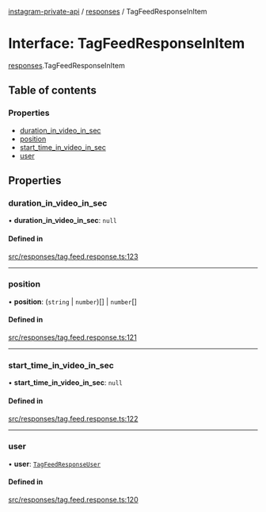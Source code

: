 [instagram-private-api](../../README.md) / [responses](../../modules/responses.md) / TagFeedResponseInItem

# Interface: TagFeedResponseInItem

[responses](../../modules/responses.md).TagFeedResponseInItem

## Table of contents

### Properties

- [duration\_in\_video\_in\_sec](TagFeedResponseInItem.md#duration_in_video_in_sec)
- [position](TagFeedResponseInItem.md#position)
- [start\_time\_in\_video\_in\_sec](TagFeedResponseInItem.md#start_time_in_video_in_sec)
- [user](TagFeedResponseInItem.md#user)

## Properties

### duration\_in\_video\_in\_sec

• **duration\_in\_video\_in\_sec**: ``null``

#### Defined in

[src/responses/tag.feed.response.ts:123](https://github.com/Nerixyz/instagram-private-api/blob/b3351b9/src/responses/tag.feed.response.ts#L123)

___

### position

• **position**: (`string` \| `number`)[] \| `number`[]

#### Defined in

[src/responses/tag.feed.response.ts:121](https://github.com/Nerixyz/instagram-private-api/blob/b3351b9/src/responses/tag.feed.response.ts#L121)

___

### start\_time\_in\_video\_in\_sec

• **start\_time\_in\_video\_in\_sec**: ``null``

#### Defined in

[src/responses/tag.feed.response.ts:122](https://github.com/Nerixyz/instagram-private-api/blob/b3351b9/src/responses/tag.feed.response.ts#L122)

___

### user

• **user**: [`TagFeedResponseUser`](TagFeedResponseUser.md)

#### Defined in

[src/responses/tag.feed.response.ts:120](https://github.com/Nerixyz/instagram-private-api/blob/b3351b9/src/responses/tag.feed.response.ts#L120)
